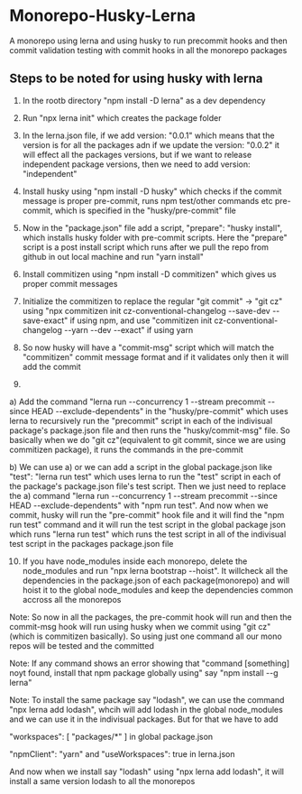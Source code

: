 # Monorepo-Husky-Lerna
A monorepo using lerna and using husky to run precommit hooks and then commit validation testing with commit hooks in all the monorepo packages

## Steps to be noted for using husky with lerna
1) In the rootb directory "npm install -D lerna" as a dev dependency

2) Run "npx lerna init" which creates the package folder

3) In the lerna.json file, if we add version: "0.0.1" which means that the version is for all the packages adn if we update the version: "0.0.2" it will effect all the packages versions, but if we want to release independent package versions, then we need to add version: "independent"

4) Install husky using "npm install -D husky" which checks if the commit message is proper pre-commit, runs npm test/other commands etc pre-commit, which is specified in the "husky/pre-commit" file

5) Now in the "package.json" file add a script, "prepare": "husky install", which installs husky folder with pre-commit scripts. Here the "prepare" script is a post install script which runs after we pull the repo from github in out local machine and run "yarn install"

6) Install commitizen using "npm install -D commitizen" which gives us proper commit messages

7) Initialize the commitizen to replace the regular "git commit" -> "git cz" using "npx commitizen init
cz-conventional-changelog --save-dev --save-exact" if using npm, and use "commitizen init cz-conventional-changelog --yarn --dev --exact" if using yarn

8) So now husky will have a "commit-msg" script which will match the "commitizen" commit message format and if it validates only then it will add the commit

9) 
  a) Add the command "lerna run --concurrency 1 --stream precommit --since HEAD --exclude-dependents" in the "husky/pre-commit" which uses lerna to recursively run the "precommit" script in each of the indivisual package's package.json file and then runs the "husky/commit-msg" file. So basically when we do "git cz"(equivalent to git commit, since we are using commitizen package), it runs the
  commands in the pre-commit  

  b) We can use a) or we can add a script in the global package.json like "test": "lerna run test" which uses lerna to run the "test"
  script in each of the package's package.json file's test script. Then we just need to replace the a) command "lerna run --concurrency 1 --stream precommit --since HEAD --exclude-dependents" with "npm run test". And now when we commit, husky will run the "pre-commit" hook file and it will find the "npm run test" command and it will run the test script in the global package json which runs "lerna run test" which runs the test script in all of the indivisual test script in the packages package.json file

10) If you have node_modules inside each monorepo, delete the node_modules and run "npx lerna bootstrap --hoist". It willcheck all the dependencies in the package.json of each package(monorepo) and will hoist it to the global node_modules and keep the dependencies common
accross all the monorepos

Note: So now in all the packages, the pre-commit hook will run and then the commit-msg hook will run using husky when we commit using "git cz" (which is commitizen basically). So using just one command all our mono repos will be tested and the committed

Note: If any command shows an error showing that "command [something] noyt found, install that npm package globally using" say "npm install --g lerna"

Note: To install the same package say "lodash", we can use the command "npx lerna add lodash", whcih will add lodash in the global node_modules and we can use it in the indivisual packages. But for that we have to add

"workspaces": [ "packages/*" ] in global package.json

"npmClient": "yarn" and "useWorkspaces": true in lerna.json

And now when we install say "lodash" using "npx lerna add lodash", it will install a same version lodash to all the monorepos